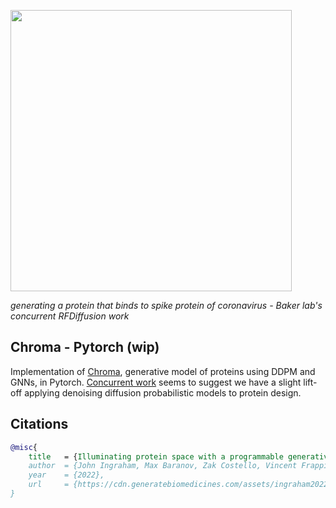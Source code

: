 <img src="./rfdiffusion.gif" width="450px"></img>

*generating a protein that binds to spike protein of coronavirus - Baker lab's concurrent RFDiffusion work*

## Chroma - Pytorch (wip)

Implementation of <a href="https://generatebiomedicines.com/chroma">Chroma</a>, generative model of proteins using DDPM and GNNs, in Pytorch. <a href="https://www.bakerlab.org/2022/11/30/diffusion-model-for-protein-design/">Concurrent work</a> seems to suggest we have a slight lift-off applying denoising diffusion probabilistic models to protein design.

## Citations

```bibtex
@misc{
    title   = {Illuminating protein space with a programmable generative model},
    author  = {John Ingraham, Max Baranov, Zak Costello, Vincent Frappier, Ahmed Ismail, Shan Tie, Wujie Wang, Vincent Xue, Fritz Obermeyer, Andrew Beam, Gevorg Grigoryan},    
    year    = {2022},
    url     = {https://cdn.generatebiomedicines.com/assets/ingraham2022.pdf}
}
```
